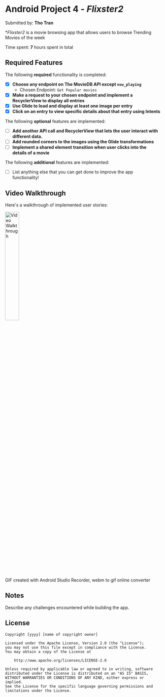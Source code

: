 # Android Project 4 - *Flixster2*

Submitted by: **Tho Tran**

**Flixster2* is a movie browsing app that allows users to browse Trending Movies of the week

Time spent: **7** hours spent in total

## Required Features

The following **required** functionality is completed:

- [x] **Choose any endpoint on The MovieDB API except `now_playing`**
  - Chosen Endpoint: `Get Popular movies`
- [x] **Make a request to your chosen endpoint and implement a RecyclerView to display all entries**
- [x] **Use Glide to load and display at least one image per entry**
- [x] **Click on an entry to view specific details about that entry using Intents**

The following **optional** features are implemented:

- [ ] **Add another API call and RecyclerView that lets the user interact with different data.** 
- [ ] **Add rounded corners to the images using the Glide transformations**
- [ ] **Implement a shared element transition when user clicks into the details of a movie**

The following **additional** features are implemented:

- [ ] List anything else that you can get done to improve the app functionality!

## Video Walkthrough

Here's a walkthrough of implemented user stories:

<img src='https://github.com/thotranexe/Flixster2/blob/main/walkthrough.gif' title='Video Walkthrough' width='30%' hieght='30%' alt='Video Walkthrough' />

<!-- Replace this with whatever GIF tool you used! -->
GIF created with Android Studio Recorder, webm to gif online converter
<!-- Recommended tools:
[Kap](https://getkap.co/) for macOS
[ScreenToGif](https://www.screentogif.com/) for Windows
[peek](https://github.com/phw/peek) for Linux. -->

## Notes

Describe any challenges encountered while building the app.

## License

    Copyright [yyyy] [name of copyright owner]

    Licensed under the Apache License, Version 2.0 (the "License");
    you may not use this file except in compliance with the License.
    You may obtain a copy of the License at

        http://www.apache.org/licenses/LICENSE-2.0

    Unless required by applicable law or agreed to in writing, software
    distributed under the License is distributed on an "AS IS" BASIS,
    WITHOUT WARRANTIES OR CONDITIONS OF ANY KIND, either express or implied.
    See the License for the specific language governing permissions and
    limitations under the License.
